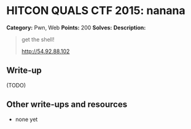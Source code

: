 # HITCON QUALS CTF 2015: nanana

**Category:** Pwn, Web
**Points:** 200
**Solves:** 
**Description:**

> get the shell!
>
> <http://54.92.88.102>


## Write-up

(TODO)

## Other write-ups and resources

* none yet
